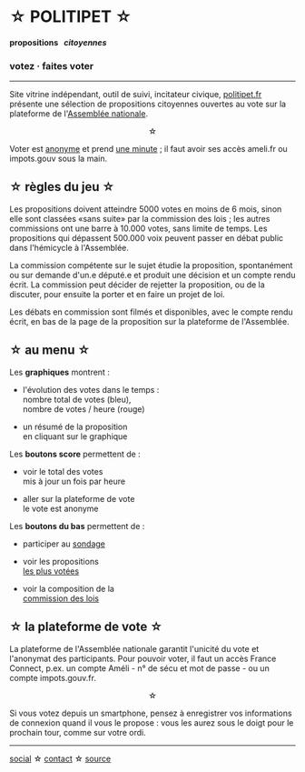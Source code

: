 <div id="header" markdown="1" onclick="location='/'">

☆ POLITIPET ☆
=============

#### propositions &nbsp; _citoyennes_

### votez · faites voter

</div>

-----

<div class="left" markdown="1">

Site vitrine indépendant, outil de suivi, incitateur civique,
[politipet.fr][politipet] présente une sélection de propositions citoyennes
ouvertes au vote sur la plateforme de l'[Assemblée nationale][assemblée].

<center>☆</center>

Voter est <u>anonyme</u> et prend <u>une minute</u> ;
il faut avoir ses accès ameli.fr ou impots.gouv sous la main.


☆ règles du jeu ☆
-----------------

Les propositions doivent atteindre 5000 votes en moins de 6 mois,
sinon elle sont classées «sans suite» par la commission des lois ;
les autres commissions ont une barre à 10.000 votes, sans
limite de temps. Les propositions qui dépassent 500.000 voix
peuvent passer en débat public dans l'hémicycle à l'Assemblée.

La commission compétente sur le sujet étudie la proposition,
spontanément ou sur demande d'un.e député.e et produit une décision
et un compte rendu écrit. La commission peut décider de
rejetter la proposition, ou de la discuter, pour ensuite la porter
et en faire un projet de loi.

Les débats en commission sont filmés et disponibles, avec le compte
rendu écrit, en bas de la page de la proposition sur la plateforme
de l'Assemblée.


☆ au menu ☆
-----------

Les **graphiques** montrent :

- l'évolution des votes dans le temps :<br>
  nombre total de votes (bleu),<br>
  nombre de votes / heure (rouge)

- un résumé de la proposition<br>
  en cliquant sur le graphique

Les **boutons score** permettent de :

- voir le total des votes<br>
  mis à jour un fois par heure

- aller sur la plateforme de vote<br>
  le vote est anonyme


Les **boutons du bas** permettent de :

- participer au [sondage](poll/)

- voir les propositions<br>
  [les plus votées][most voted]

- voir la composition de la<br>
  [commission des lois](commission/lois.md)


☆ la plateforme de vote ☆
-------------------------

La plateforme de l'Assemblée nationale garantit l'unicité du vote
et l'anonymat des participants. Pour pouvoir voter, il faut un accès
France Connect, p.ex. un compte Améli - n° de sécu et mot de passe -
ou un compte impots.gouv.fr.

<center>☆</center>

Si vous votez depuis un smartphone, pensez à enregistrer vos
informations de connexion quand il vous le propose : vous les
aurez sous le doigt pour le prochain tour, comme sur votre ordi.

</div>

-----

[social][seenthis] ☆ [contact][email] ☆ [source][github]


[email]: mailto:politipet@laposte.net
[github]: https://github.com/politipet
[seenthis]: https://seenthis.net/people/politipet

[politipet]: https://politipet.fr
[assemblée]: https://petitions.assemblee-nationale.fr
[most voted]: https://petitions.assemblee-nationale.fr/initiatives?order=most_voted
